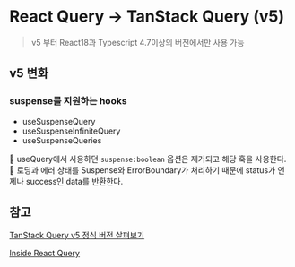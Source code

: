 # React Query -> TanStack Query (v5)

> v5 부터 React18과 Typescript 4.7이상의 버전에서만 사용 가능

## v5 변화

### suspense를 지원하는 hooks

- useSuspenseQuery
- useSuspenseInfiniteQuery
- useSuspenseQueries

🌟 useQuery에서 사용하던 `suspense:boolean` 옵션은 제거되고 해당 훅을 사용한다.<br />
🌟 로딩과 에러 상태를 Suspense와 ErrorBoundary가 처리하기 때문에 status가 언제나 success인 data를 반환한다.

## 참고

[TanStack Query v5 정식 버전 살펴보기](<https://www.moonkorea.dev/React-TanStack-Query-v5-%EC%82%B4%ED%8E%B4%EB%B3%B4%EA%B8%B0-(%EB%A6%AC%EC%95%A1%ED%8A%B8%EC%BF%BC%EB%A6%AC)#usemutationstate%EB%A1%9C-mutation-%EC%83%81%ED%83%9C-%EA%B3%B5%EC%9C%A0>)

[Inside React Query
](https://tkdodo.eu/blog/inside-react-query)
